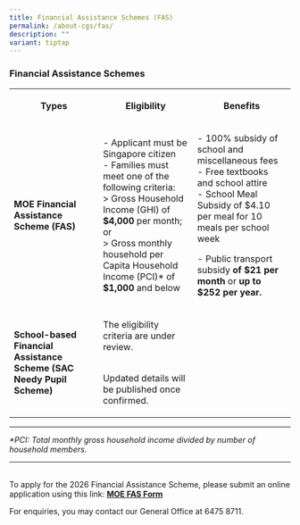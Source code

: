 ```yaml
---
title: Financial Assistance Schemes (FAS)
permalink: /about-cgs/fas/
description: ""
variant: tiptap
---
```

<h3><strong>Financial Assistance Schemes</strong></h3>
<table style="minWidth: 75px">
<colgroup>
<col>
<col>
<col>
</colgroup>
<tbody>
<tr>
<th rowspan="1" colspan="1">
<p>Types</p>
</th>
<th rowspan="1" colspan="1">
<p>Eligibility</p>
</th>
<th rowspan="1" colspan="1">
<p>Benefits</p>
</th>
</tr>
<tr>
<td rowspan="1" colspan="1">
<p><strong>MOE Financial Assistance Scheme (FAS)</strong>
</p>
</td>
<td rowspan="1" colspan="1">
<p>- Applicant must be Singapore citizen
<br>- Families must meet one of the following criteria:
<br>&gt; Gross Household Income (GHI) of <strong>$4,000</strong> per month;
or
<br>&gt; Gross monthly household per Capita Household Income (PCI)* of <strong>$1,000</strong> and
below</p>
</td>
<td rowspan="1" colspan="1">
<p>- 100% subsidy of school and miscellaneous fees
<br>- Free textbooks and school attire
<br>- School Meal Subsidy of $4.10 per meal for 10 meals per school week</p>
<p>- Public transport subsidy <strong>of $21 per month</strong> or <strong>up to $252 per year.</strong>
</p>
</td>
</tr>
<tr>
<td rowspan="1" colspan="1">
<p><strong>School-based Financial Assistance Scheme (SAC Needy Pupil Scheme)</strong>
</p>
</td>
<td rowspan="1" colspan="1">
<p>The eligibility criteria are under review.&nbsp; &nbsp;</p>
<p>
<br>Updated details will be published once confirmed.&nbsp;</p>
</td>
<td rowspan="1" colspan="1">
<p></p>
</td>
</tr>
</tbody>
</table>
<hr>
<p><em>*PCI: Total monthly gross household income divided by number of household members.</em>
</p>
<hr>
<p>
<br>To apply for the 2026 Financial Assistance Scheme, please submit an online
application using this link: <strong><a href="https://go.gov.sg/moe-efasggas" rel="noopener noreferrer nofollow" target="_blank">MOE FAS Form</a></strong>
</p>
<p>For enquiries, you may contact our General Office at 6475 8711.&nbsp;</p>